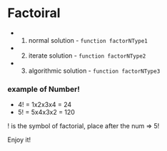 # Factoiral 
- 1. normal solution - `function factorNType1`
- 2. iterate solution - `function factorNType2`
- 3. algorithmic solution - `function factorNType3`

### example of Number! 
- 4! = 1x2x3x4 = 24
- 5! = 5x4x3x2 = 120

! is the symbol of factorial, place after the num => 5!

Enjoy it!
